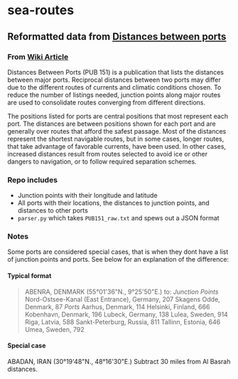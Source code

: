 sea-routes
==========

## Reformatted data from [Distances between ports](https://maddenmaritime.files.wordpress.com/2015/01/pub151-distances-btw-ports.pdf)

### From [Wiki Article](https://en.wikipedia.org/wiki/Distances_Between_Ports)
Distances Between Ports (PUB 151) is a publication that lists the distances between major ports. Reciprocal distances between two ports may differ due to the different routes of currents and climatic conditions chosen. To reduce the number of listings needed, junction points along major routes are used to consolidate routes converging from different directions.

The positions listed for ports are central positions that most represent each port. The distances are between positions shown for each port and are generally over routes that afford the safest passage. Most of the distances represent the shortest navigable routes, but in some cases, longer routes, that take advantage of favorable currents, have been used. In other cases, increased distances result from routes selected to avoid ice or other dangers to navigation, or to follow required separation schemes.

### Repo includes
* Junction points with their longitude and latitude
* All ports with their locations, the distances to junction points, and distances to other ports
* `parser.py` which takes `PUB151_raw.txt` and spews out a JSON format

### Notes
Some ports are considered special cases, that is when they dont have a list of junction points and ports. See below for an explanation of the difference:

#### Typical format

> ABENRA, DENMARK
> (55°01'36"N., 9°25'50"E.) to:
> *Junction Points*
> Nord-Ostsee-Kanal (East
> Entrance), Germany, 207
> Skagens Odde, Denmark, 87
> *Ports*
> Aarhus, Denmark, 114
> Helsinki, Finland, 666
> Kobenhavn, Denmark, 196
> Lubeck, Germany, 138
> Lulea, Sweden, 914
> Riga, Latvia, 588
> Sankt-Peterburg, Russia, 811
> Tallinn, Estonia, 646
> Umea, Sweden, 792

#### Special case

ABADAN, IRAN
(30°19'48"N., 48°16'30"E.)
Subtract 30 miles from Al Basrah
distances.
